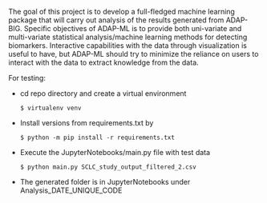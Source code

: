 The goal of this project is to develop a full-fledged machine learning package that will carry out analysis of the results generated from ADAP-BIG. Specific objectives of ADAP-ML is to provide both uni-variate and multi-variate statistical analysis/machine learning methods for detecting biomarkers. Interactive capabilities with the data through visualization is useful to have, but ADAP-ML should try to minimize the reliance on users to interact with the data to extract knowledge from the data.

For testing:
- cd repo directory and create a virtual environment

      $ virtualenv venv

- Install versions from requirements.txt by 

      $ python -m pip install -r requirements.txt

- Execute the JupyterNotebooks/main.py file with test data

      $ python main.py SCLC_study_output_filtered_2.csv
      
- The generated folder is in JupyterNotebooks under Analysis_DATE_UNIQUE_CODE
